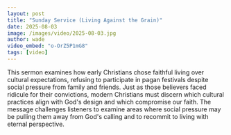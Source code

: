 ```yaml
---
layout: post
title: "Sunday Service (Living Against the Grain)"
date: 2025-08-03
image: /images/video/2025-08-03.jpg
author: wade
video_embed: "o-OrZ5P1mG8"
tags: [video]
---
```


This sermon examines how early Christians chose faithful living over cultural expectations, refusing to participate in pagan festivals despite social pressure from family and friends. Just as those believers faced ridicule for their convictions, modern Christians must discern which cultural practices align with God's design and which compromise our faith. The message challenges listeners to examine areas where social pressure may be pulling them away from God's calling and to recommit to living with eternal perspective.
